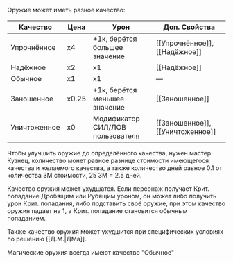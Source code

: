 Оружие может иметь разное качество:

| Качество     | Цена  | Урон                             | Доп. Свойства                    |
| ------------ | ----- | -------------------------------- | -------------------------------- |
| Упрочнённое  | х4    | +1к, берётся большее значение    | [[Упрочнённое]], [[Надёжное]]    |
| Надёжное     | х2    | х1                               | [[Надёжное]]                     |
| Обычное      | х1    | х1                               | —                                |
| Заношенное   | х0.25 | +1к, берётся меньшее значение    | [[Заношенное]]                   |
| Уничтоженное | х0    | Модификатор СИЛ/ЛОВ пользователя | [[Заношенное]], [[Уничтоженное]] |

Чтобы улучшить оружие до определённого качества, нужен мастер Кузнец, количество монет равное разнице стоимости имеющегося качества и желаемого качества, а также количество дней равное 0.1 от количества ЗМ стоимости, 25 ЗМ = 2.5 дней.

Качество оружия может ухудшатся. Если персонаж получает Крит. попадание Дробящим или Рубящим уроном, он может либо получить урон Крит. попадания, либо подставить своё оружие, при этом качество оружия падает на 1, а Крит. попадание становится обычным попаданием.

Также качество оружия может ухудшится при специфических условиях по решению [[Д.М.|ДМа]].

Магические оружия всегда имеют качество "Обычное"